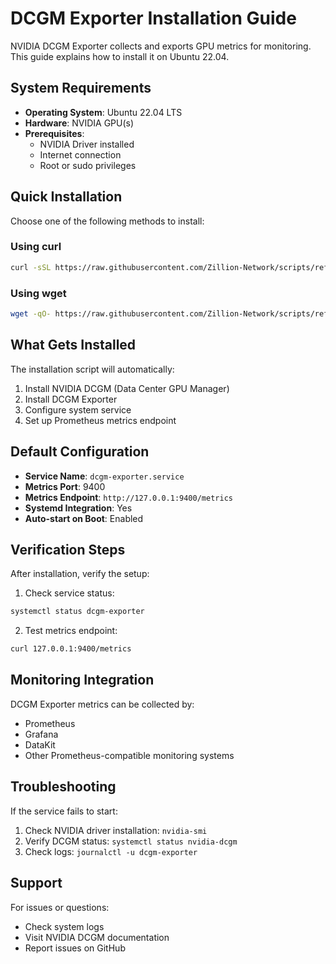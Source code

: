 # DCGM Exporter Installation Guide

NVIDIA DCGM Exporter collects and exports GPU metrics for monitoring. This guide explains how to install it on Ubuntu 22.04.

## System Requirements

- **Operating System**: Ubuntu 22.04 LTS
- **Hardware**: NVIDIA GPU(s)
- **Prerequisites**:
  - NVIDIA Driver installed
  - Internet connection
  - Root or sudo privileges

## Quick Installation

Choose one of the following methods to install:

### Using curl
```bash
curl -sSL https://raw.githubusercontent.com/Zillion-Network/scripts/refs/heads/main/dcgm-exporter/install-dcgm-exporter.sh | bash
```

### Using wget
```bash
wget -qO- https://raw.githubusercontent.com/Zillion-Network/scripts/refs/heads/main/dcgm-exporter/install-dcgm-exporter.sh | bash
```

## What Gets Installed

The installation script will automatically:
1. Install NVIDIA DCGM (Data Center GPU Manager)
2. Install DCGM Exporter
3. Configure system service
4. Set up Prometheus metrics endpoint

## Default Configuration

- **Service Name**: `dcgm-exporter.service`
- **Metrics Port**: 9400
- **Metrics Endpoint**: `http://127.0.0.1:9400/metrics`
- **Systemd Integration**: Yes
- **Auto-start on Boot**: Enabled

## Verification Steps

After installation, verify the setup:

1. Check service status:
```bash
systemctl status dcgm-exporter
```

2. Test metrics endpoint:
```bash
curl 127.0.0.1:9400/metrics
```

## Monitoring Integration

DCGM Exporter metrics can be collected by:
- Prometheus
- Grafana
- DataKit
- Other Prometheus-compatible monitoring systems

## Troubleshooting

If the service fails to start:
1. Check NVIDIA driver installation: `nvidia-smi`
2. Verify DCGM status: `systemctl status nvidia-dcgm`
3. Check logs: `journalctl -u dcgm-exporter`

## Support

For issues or questions:
- Check system logs
- Visit NVIDIA DCGM documentation
- Report issues on GitHub
